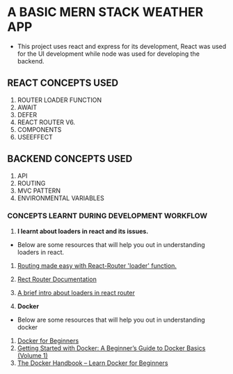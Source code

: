 # A BASIC MERN STACK WEATHER APP

* This project uses react and express for its development, React was used for the UI development while node was used for developing the backend.

## REACT CONCEPTS USED

1. ROUTER LOADER FUNCTION
2. AWAIT
3. DEFER
4. REACT ROUTER V6.
5. COMPONENTS
6. USEEFFECT

## BACKEND CONCEPTS USED
1. API
2. ROUTING
3. MVC PATTERN
4. ENVIRONMENTAL VARIABLES

### CONCEPTS LEARNT DURING DEVELOPMENT WORKFLOW
1. **I learnt about loaders in react and its issues.**
* Below are some resources that will help you out in understanding loaders in react.
1. [Routing made easy with React-Router 'loader' function.](https://www.linkedin.com/pulse/routing-made-easy-react-router-loader-function-sreejit-sengupta#:~:text=A%20loader%20in%20react%2Drouter,the%20route%20before%20it%20renders.)
2. [Rect Router Documentation](https://reactrouter.com/en/main/route/loader)
3. [A brief intro about loaders in react router](https://dev.to/shaancodes/a-brief-intro-about-loaders-in-react-router-54d)


2. **Docker**
* Below are some resources that will help you out in understanding docker
1. [Docker for Beginners](https://docker-curriculum.com/)
2. [Getting Started with Docker: A Beginner’s Guide to Docker Basics (Volume 1)](https://iopshub.medium.com/getting-started-with-docker-a-beginners-guide-to-docker-basics-volume-1-c065b8ce4ea8)
3. [The Docker Handbook – Learn Docker for Beginners](https://www.freecodecamp.org/news/the-docker-handbook/)